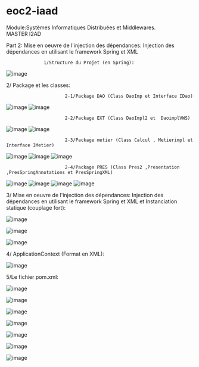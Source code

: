 # eoc2-iaad

 Module:Systèmes Informatiques Distribuées et Middlewares.                                                              
                                                                                               MASTER I2AD      
                                                                                               

Part 2: Mise en oeuvre de l'injection des dépendances: Injection des dépendances en utilisant le framework Spring et XML

                  1/Structure du Projet (en Spring):

                  

![image](https://user-images.githubusercontent.com/97621443/162346436-fb0c2e84-efcd-483f-814b-c2d07df1212d.png)

2/ Package et les classes:

                          2-1/Package DAO (Class DaoImp et Interface IDao)
![image](https://user-images.githubusercontent.com/97621443/162346490-7a752ddc-d046-4aad-915b-2ba6d1cd4488.png)
![image](https://user-images.githubusercontent.com/97621443/162346518-924a3a67-6fbf-4be9-b87f-6e8ff7099522.png)


                          2-2/Package EXT (Class DaoImpl2 et  DaoimplVWS)
![image](https://user-images.githubusercontent.com/97621443/162346560-642a4c9b-2b04-4b84-ac36-92f280a115a3.png)
![image](https://user-images.githubusercontent.com/97621443/162346628-42552e2f-3eba-45eb-9980-b1ab4ee5ba3b.png)


                          2-3/Package metier (Class Calcul , Metierimpl et Interface IMetier)
![image](https://user-images.githubusercontent.com/97621443/162346692-13c82658-8a26-4fce-8a15-d35a3c1991b2.png)
![image](https://user-images.githubusercontent.com/97621443/162346733-b43a2220-08fa-466a-bcf3-bb725e364307.png)
![image](https://user-images.githubusercontent.com/97621443/162346791-01ea24b6-e39b-4016-8c22-768f296873d2.png)



                          2-4/Package PRES (Class Pres2 ,Presentation ,PresSpringAnnotations et PresSpringXML)
![image](https://user-images.githubusercontent.com/97621443/162346830-ab9018eb-0937-42cd-9e1e-baec81a9916c.png)
![image](https://user-images.githubusercontent.com/97621443/162346868-07b85b2f-8443-4017-9340-c8e4ec75c6db.png)
![image](https://user-images.githubusercontent.com/97621443/162346926-bf6cadfa-4892-4ba2-8253-ba14f7d401c0.png)
![image](https://user-images.githubusercontent.com/97621443/162346971-d13f034e-4495-4970-907c-4304ad6ff30a.png)



 3/ Mise en oeuvre de l'injection des dépendances: Injection des dépendances en utilisant le framework Spring et XML et Instanciation statique (couplage fort):

![image](https://user-images.githubusercontent.com/97621443/162343770-d64b156c-6d1f-4950-a910-74ee7ae74b53.png)


![image](https://user-images.githubusercontent.com/97621443/162343856-b363be4d-96a4-446e-a28a-d0e7287ea1d8.png)


![image](https://user-images.githubusercontent.com/97621443/162344013-38bedb75-0c67-4cc8-9e5e-6508ec02f250.png)


  4/ ApplicationContext (Format en XML):
  
![image](https://user-images.githubusercontent.com/97621443/162347040-5fc6a743-4c58-4b98-b817-9e7ae4b7efe7.png)

  5/Le fichier pom.xml:
  
  
![image](https://user-images.githubusercontent.com/97621443/162347177-64e0ebfd-94c5-401d-9a67-e7868968930c.png)




![image](https://user-images.githubusercontent.com/97621443/162347615-02e9217a-6511-4d0d-a996-9418acd820b8.png)


![image](https://user-images.githubusercontent.com/97621443/162348046-c92c3494-8e0c-4afb-8317-0569b42d4bf8.png)


![image](https://user-images.githubusercontent.com/97621443/162348156-d37836e5-aa94-48d6-8815-054bb17f2051.png)


![image](https://user-images.githubusercontent.com/97621443/162348382-ab377721-1319-4c28-b3cc-3f55af4c638c.png)


![image](https://user-images.githubusercontent.com/97621443/162348463-a4f1e950-737f-4f39-bc6e-5d40db8e2663.png)

![image](https://user-images.githubusercontent.com/97621443/162348700-a8fe3532-0077-445a-a3da-babb55ba2144.png)









